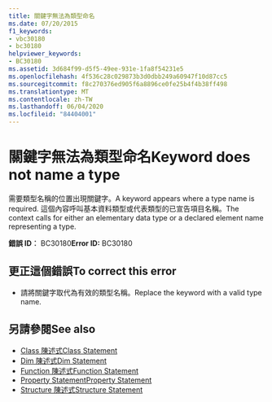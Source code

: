 ```yaml
---
title: 關鍵字無法為類型命名
ms.date: 07/20/2015
f1_keywords:
- vbc30180
- bc30180
helpviewer_keywords:
- BC30180
ms.assetid: 3d684f99-d5f5-49ee-931e-1fa8f54231e5
ms.openlocfilehash: 4f536c28c029873b3d0dbb249a60947f10d87cc5
ms.sourcegitcommit: f8c270376ed905f6a8896ce0fe25b4f4b38ff498
ms.translationtype: MT
ms.contentlocale: zh-TW
ms.lasthandoff: 06/04/2020
ms.locfileid: "84404001"
---
```

# <a name="keyword-does-not-name-a-type"></a><span data-ttu-id="876ce-102">關鍵字無法為類型命名</span><span class="sxs-lookup"><span data-stu-id="876ce-102">Keyword does not name a type</span></span>
<span data-ttu-id="876ce-103">需要類型名稱的位置出現關鍵字。</span><span class="sxs-lookup"><span data-stu-id="876ce-103">A keyword appears where a type name is required.</span></span> <span data-ttu-id="876ce-104">這個內容呼叫基本資料類型或代表類型的已宣告項目名稱。</span><span class="sxs-lookup"><span data-stu-id="876ce-104">The context calls for either an elementary data type or a declared element name representing a type.</span></span>  
  
 <span data-ttu-id="876ce-105">**錯誤 ID︰** BC30180</span><span class="sxs-lookup"><span data-stu-id="876ce-105">**Error ID:** BC30180</span></span>  
  
## <a name="to-correct-this-error"></a><span data-ttu-id="876ce-106">更正這個錯誤</span><span class="sxs-lookup"><span data-stu-id="876ce-106">To correct this error</span></span>  
  
- <span data-ttu-id="876ce-107">請將關鍵字取代為有效的類型名稱。</span><span class="sxs-lookup"><span data-stu-id="876ce-107">Replace the keyword with a valid type name.</span></span>  
  
## <a name="see-also"></a><span data-ttu-id="876ce-108">另請參閱</span><span class="sxs-lookup"><span data-stu-id="876ce-108">See also</span></span>

- [<span data-ttu-id="876ce-109">Class 陳述式</span><span class="sxs-lookup"><span data-stu-id="876ce-109">Class Statement</span></span>](../language-reference/statements/class-statement.md)
- [<span data-ttu-id="876ce-110">Dim 陳述式</span><span class="sxs-lookup"><span data-stu-id="876ce-110">Dim Statement</span></span>](../language-reference/statements/dim-statement.md)
- [<span data-ttu-id="876ce-111">Function 陳述式</span><span class="sxs-lookup"><span data-stu-id="876ce-111">Function Statement</span></span>](../language-reference/statements/function-statement.md)
- [<span data-ttu-id="876ce-112">Property Statement</span><span class="sxs-lookup"><span data-stu-id="876ce-112">Property Statement</span></span>](../language-reference/statements/property-statement.md)
- [<span data-ttu-id="876ce-113">Structure 陳述式</span><span class="sxs-lookup"><span data-stu-id="876ce-113">Structure Statement</span></span>](../language-reference/statements/structure-statement.md)
